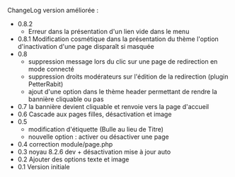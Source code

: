 ChangeLog version améliorée :

- 0.8.2
     - Erreur dans la présentation d'un lien vide dans le menu
- 0.8.1 Modification cosmétique dans la présentation du thème l'option d'inactivation d'une page disparaît si masquée
- 0.8
     - suppression message lors du clic sur une page de redirection en mode connecté
     - suppression droits modérateurs sur l'édition de la redirection (plugin PetterRabit)
     - ajout d'une option dans le thème header permettant de rendre la bannière cliquable ou pas
- 0.7 la bannière devient cliquable et renvoie vers la page d'accueil
- 0.6 Cascade aux pages filles, désactivation et image
- 0.5 
     - modification d'étiquette (Bulle au lieu de Titre)
     - nouvelle option :  activer ou désactiver une page
- 0.4 correction module/page.php
- 0.3 noyau 8.2.6 dev + désactivation mise à jour auto
- 0.2 Ajouter des options texte et image
- 0.1 Version initiale
